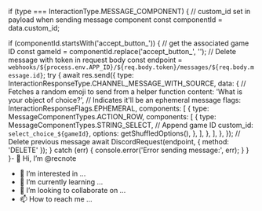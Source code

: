 if (type === InteractionType.MESSAGE_COMPONENT) {
// custom_id set in payload when sending message component
const componentId = data.custom_id;

  if (componentId.startsWith('accept_button_')) {
    // get the associated game ID
    const gameId = componentId.replace('accept_button_', '');
    // Delete message with token in request body
    const endpoint = `webhooks/${process.env.APP_ID}/${req.body.token}/messages/${req.body.message.id}`;
    try {
      await res.send({
        type: InteractionResponseType.CHANNEL_MESSAGE_WITH_SOURCE,
        data: {
          // Fetches a random emoji to send from a helper function
          content: 'What is your object of choice?',
          // Indicates it'll be an ephemeral message
          flags: InteractionResponseFlags.EPHEMERAL,
          components: [
            {
              type: MessageComponentTypes.ACTION_ROW,
              components: [
                {
                  type: MessageComponentTypes.STRING_SELECT,
                  // Append game ID
                  custom_id: `select_choice_${gameId}`,
                  options: getShuffledOptions(),
                },
              ],
            },
          ],
        },
      });
      // Delete previous message
      await DiscordRequest(endpoint, { method: 'DELETE' });
    } catch (err) {
      console.error('Error sending message:', err);
    }
  }
}- 👋 Hi, I’m @recnote
- 👀 I’m interested in ...
- 🌱 I’m currently learning ...
- 💞️ I’m looking to collaborate on ...
- 📫 How to reach me ...

<!---
recnote/recnote is a ✨ special ✨ repository because its `README.md` (this file) appears on your GitHub profile.
You can click the Preview link to take a look at your changes.
--->
